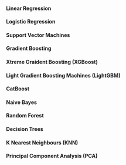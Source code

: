 <h4>Linear Regression</h4>  
<h4>Logistic Regression</h4>  
<h4>Support Vector Machines </h4>  
<h4>Gradient Boosting</h4>  
<h4>Xtreme Graident Boosting  (XGBoost)</h4>  
<h4>Light Gradient Boosting Machines (LightGBM)</h4>  
<h4>CatBoost</h4>  
<h4>Naive Bayes</h4>  
<h4>Random Forest</h4>  
<h4>Decision Trees</h4>  
<h4>K Nearest Neighbours (KNN)</h4>  
<h4>Principal Component Analysis (PCA)</h4>
